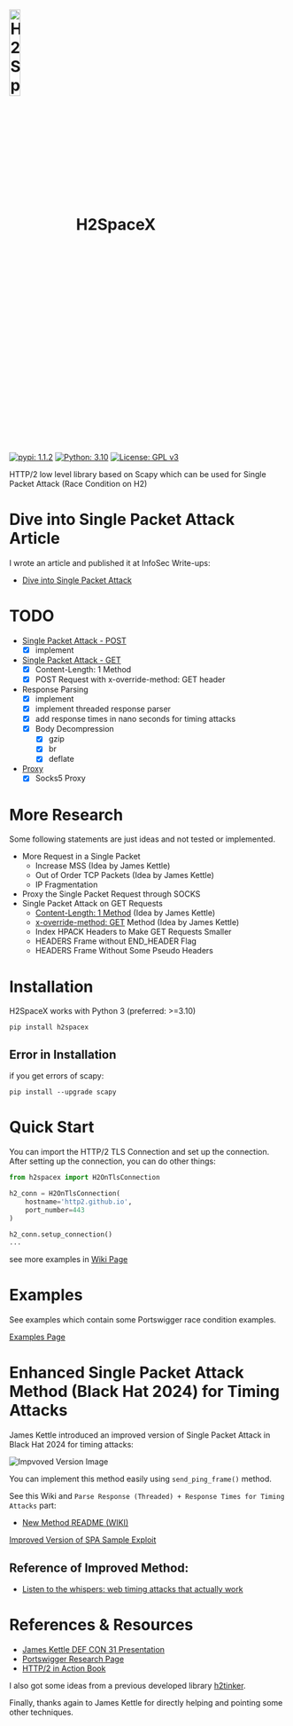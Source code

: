 # <img src="https://github.com/nxenon/h2spacex/assets/61124903/fd6387bf-15e8-4a5d-816b-cf5e079e07cc" width="20%" valign="middle" alt="H2SpaceX" />&nbsp;&nbsp; H2SpaceX

[![pypi: 1.1.2](https://img.shields.io/badge/pypi-1.1.2-8c34eb.svg)](https://pypi.org/project/h2spacex/)
[![Python: 3.10](https://img.shields.io/badge/Python->=3.10-blue.svg)](https://www.python.org)
[![License: GPL v3](https://img.shields.io/badge/License-GPL%20v3-006112.svg)](https://github.com/nxenon/h2spacex/blob/main/LICENSE)

HTTP/2 low level library based on Scapy which can be used for Single Packet Attack (Race Condition on H2)

# Dive into Single Packet Attack Article
I wrote an article and published it at InfoSec Write-ups:
- [Dive into Single Packet Attack](https://infosecwriteups.com/dive-into-single-packet-attack-3d3849ffe1d2)

# TODO
- [Single Packet Attack - POST](https://github.com/nxenon/h2spacex/wiki/Quick-Start-Examples)
  - [x] implement
- [Single Packet Attack - GET](https://github.com/nxenon/h2spacex/wiki/GET-SPA-Methods)
  - [x] Content-Length: 1 Method
  - [x] POST Request with x-override-method: GET header
- Response Parsing
  - [x] implement
  - [x] implement threaded response parser
  - [x] add response times in nano seconds for timing attacks
  - [x] Body Decompression
    - [x] gzip
    - [x] br
    - [x] deflate
- [Proxy](https://github.com/nxenon/h2spacex/wiki/Quick-Start-Examples#proxy-example)
  - [x] Socks5 Proxy

# More Research
Some following statements are just ideas and not tested or implemented.

- More Request in a Single Packet
  - Increase MSS (Idea by James Kettle)
  - Out of Order TCP Packets (Idea by James Kettle)
  - IP Fragmentation
- Proxy the Single Packet Request through SOCKS
- Single Packet Attack on GET Requests
  - [Content-Length: 1 Method](https://github.com/nxenon/h2spacex/wiki/GET-SPA-Methods) (Idea by James Kettle)
  - [x-override-method: GET](https://github.com/nxenon/h2spacex/wiki/GET-SPA-Methods) Method (Idea by James Kettle)
  - Index HPACK Headers to Make GET Requests Smaller
  - HEADERS Frame without END_HEADER Flag
  - HEADERS Frame Without Some Pseudo Headers

# Installation
H2SpaceX works with Python 3 (preferred: >=3.10)

    pip install h2spacex


## Error in Installation
if you get errors of scapy:


    pip install --upgrade scapy


# Quick Start
You can import the HTTP/2 TLS Connection and set up the connection. After setting up the connection, you can do other things:

```python
from h2spacex import H2OnTlsConnection

h2_conn = H2OnTlsConnection(
    hostname='http2.github.io',
    port_number=443
)

h2_conn.setup_connection()
...
```
see more examples in [Wiki Page](https://github.com/nxenon/h2spacex/wiki/Quick-Start-Examples)

# Examples
See examples which contain some Portswigger race condition examples.

[Examples Page](./examples)

# Enhanced Single Packet Attack Method (Black Hat 2024) for Timing Attacks
James Kettle introduced an improved version of Single Packet Attack in Black Hat 2024 for timing attacks:

![Impvoved Version Image](https://github.com/user-attachments/assets/bf7bf88c-937a-4a95-899b-990bc6fc6a23)

You can implement this method easily using `send_ping_frame()` method.

See this Wiki and `Parse Response (Threaded) + Response Times for Timing Attacks` part:
- [New Method README (WIKI)](https://github.com/nxenon/h2spacex/wiki/SPA-New-Method)

[Improved Version of SPA Sample Exploit](./examples/improved-spa-method.py)
## Reference of Improved Method:
- [Listen to the whispers: web timing attacks that actually work](https://portswigger.net/research/listen-to-the-whispers-web-timing-attacks-that-actually-work)

# References & Resources

- [James Kettle DEF CON 31 Presentation](https://youtu.be/tKJzsaB1ZvI?si=6uAuzOt3wjnEGYP6)
- [Portswigger Research Page](https://portswigger.net/research/smashing-the-state-machine#single-packet-attack)
- [HTTP/2 in Action Book](https://www.manning.com/books/http2-in-action)

I also got some ideas from a previous developed library [h2tinker](https://github.com/kspar/h2tinker).

Finally, thanks again to James Kettle for directly helping and pointing some other techniques.
